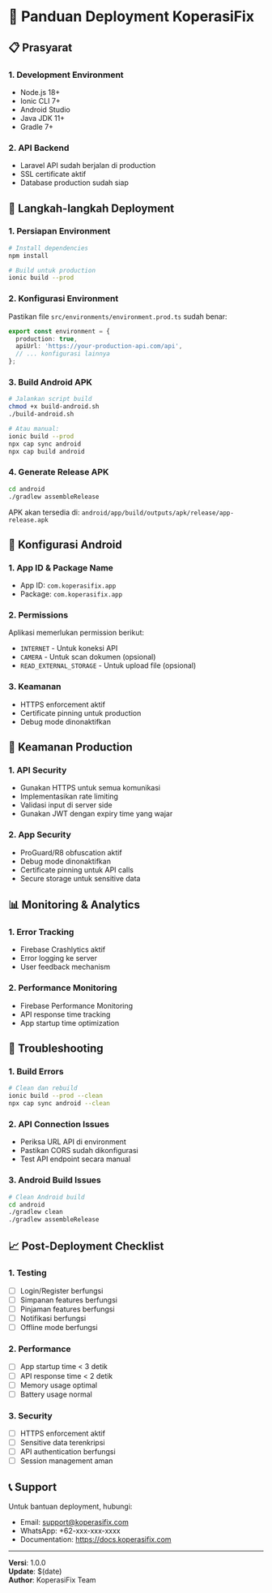 # 🚀 Panduan Deployment KoperasiFix

## 📋 Prasyarat

### 1. **Development Environment**
- Node.js 18+ 
- Ionic CLI 7+
- Android Studio
- Java JDK 11+
- Gradle 7+

### 2. **API Backend**
- Laravel API sudah berjalan di production
- SSL certificate aktif
- Database production sudah siap

## 🔧 Langkah-langkah Deployment

### 1. **Persiapan Environment**
```bash
# Install dependencies
npm install

# Build untuk production
ionic build --prod
```

### 2. **Konfigurasi Environment**
Pastikan file `src/environments/environment.prod.ts` sudah benar:
```typescript
export const environment = {
  production: true,
  apiUrl: 'https://your-production-api.com/api',
  // ... konfigurasi lainnya
};
```

### 3. **Build Android APK**
```bash
# Jalankan script build
chmod +x build-android.sh
./build-android.sh

# Atau manual:
ionic build --prod
npx cap sync android
npx cap build android
```

### 4. **Generate Release APK**
```bash
cd android
./gradlew assembleRelease
```

APK akan tersedia di: `android/app/build/outputs/apk/release/app-release.apk`

## 📱 Konfigurasi Android

### 1. **App ID & Package Name**
- App ID: `com.koperasifix.app`
- Package: `com.koperasifix.app`

### 2. **Permissions**
Aplikasi memerlukan permission berikut:
- `INTERNET` - Untuk koneksi API
- `CAMERA` - Untuk scan dokumen (opsional)
- `READ_EXTERNAL_STORAGE` - Untuk upload file (opsional)

### 3. **Keamanan**
- HTTPS enforcement aktif
- Certificate pinning untuk production
- Debug mode dinonaktifkan

## 🔐 Keamanan Production

### 1. **API Security**
- Gunakan HTTPS untuk semua komunikasi
- Implementasikan rate limiting
- Validasi input di server side
- Gunakan JWT dengan expiry time yang wajar

### 2. **App Security**
- ProGuard/R8 obfuscation aktif
- Debug mode dinonaktifkan
- Certificate pinning untuk API calls
- Secure storage untuk sensitive data

## 📊 Monitoring & Analytics

### 1. **Error Tracking**
- Firebase Crashlytics aktif
- Error logging ke server
- User feedback mechanism

### 2. **Performance Monitoring**
- Firebase Performance Monitoring
- API response time tracking
- App startup time optimization

## 🚨 Troubleshooting

### 1. **Build Errors**
```bash
# Clean dan rebuild
ionic build --prod --clean
npx cap sync android --clean
```

### 2. **API Connection Issues**
- Periksa URL API di environment
- Pastikan CORS sudah dikonfigurasi
- Test API endpoint secara manual

### 3. **Android Build Issues**
```bash
# Clean Android build
cd android
./gradlew clean
./gradlew assembleRelease
```

## 📈 Post-Deployment Checklist

### 1. **Testing**
- [ ] Login/Register berfungsi
- [ ] Simpanan features berfungsi
- [ ] Pinjaman features berfungsi
- [ ] Notifikasi berfungsi
- [ ] Offline mode berfungsi

### 2. **Performance**
- [ ] App startup time < 3 detik
- [ ] API response time < 2 detik
- [ ] Memory usage optimal
- [ ] Battery usage normal

### 3. **Security**
- [ ] HTTPS enforcement aktif
- [ ] Sensitive data terenkripsi
- [ ] API authentication berfungsi
- [ ] Session management aman

## 📞 Support

Untuk bantuan deployment, hubungi:
- Email: support@koperasifix.com
- WhatsApp: +62-xxx-xxx-xxxx
- Documentation: https://docs.koperasifix.com

---

**Versi**: 1.0.0  
**Update**: $(date)  
**Author**: KoperasiFix Team 